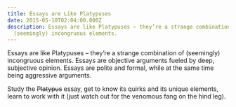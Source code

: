 ```yaml
---
title: Essays are Like Platypuses
date: 2015-05-10T02:04:00.000Z
description: Essays are like Platypuses – they’re a strange combination of
  (seemingly) incongruous elements.
---
```

Essays are like Platypuses – they’re a strange combination of (seemingly) incongruous elements. Essays are objective arguments fueled by deep, subjective opinion. Essays are polite and formal, while at the same time being aggressive arguments.

Study the ~~Platypus~~ essay, get to know its quirks and its unique elements, learn to work with it (just watch out for the venomous fang on the hind leg).